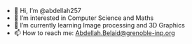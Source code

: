 - 👋 Hi, I’m @abdellah257
- 👀 I’m interested in Computer Science and Maths
- 🌱 I’m currently learning Image processing and 3D Graphics
- 📫 How to reach me: Abdellah.Belaid@grenoble-inp.org

<!---
abdellah257/abdellah257 is a ✨ special ✨ repository because its `README.md` (this file) appears on your GitHub profile.
You can click the Preview link to take a look at your changes.
--->
